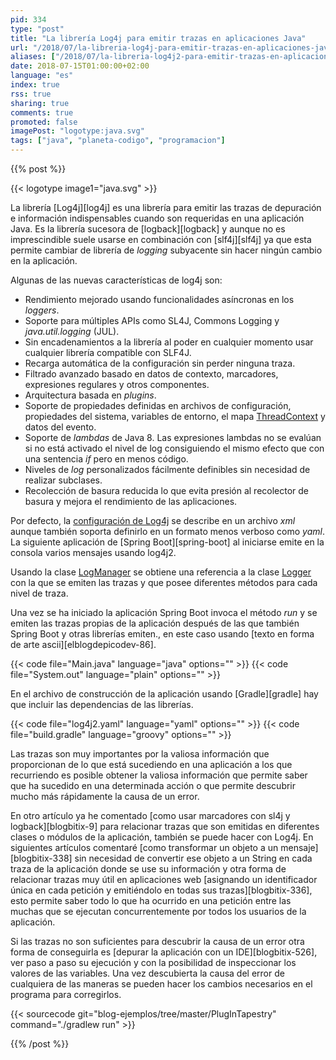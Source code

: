 ```yaml
---
pid: 334
type: "post"
title: "La librería Log4j para emitir trazas en aplicaciones Java"
url: "/2018/07/la-libreria-log4j-para-emitir-trazas-en-aplicaciones-java/"
aliases: ["/2018/07/la-libreria-log4j2-para-emitir-trazas-en-aplicaciones-java/"]
date: 2018-07-15T01:00:00+02:00
language: "es"
index: true
rss: true
sharing: true
comments: true
promoted: false
imagePost: "logotype:java.svg"
tags: ["java", "planeta-codigo", "programacion"]
---
```


{{% post %}}

{{< logotype image1="java.svg" >}}

La librería [Log4j][log4j] es una librería para emitir las trazas de depuración e información indispensables cuando son requeridas en una aplicación Java. Es la librería sucesora de [logback][logback] y aunque no es imprescindible suele usarse en combinación con [slf4j][slf4j] ya que esta permite cambiar de librería de _logging_ subyacente sin hacer ningún cambio en la aplicación.

Algunas de las nuevas características de log4j son:

* Rendimiento mejorado usando funcionalidades asíncronas en los _loggers_.
* Soporte para múltiples APIs como SL4J, Commons Logging y _java.util.logging_ (JUL).
* Sin encadenamientos a la librería al poder en cualquier momento usar cualquier librería compatible con SLF4J.
* Recarga automática de la configuración sin perder ninguna traza.
* Filtrado avanzado basado en datos de contexto, marcadores, expresiones regulares y otros componentes.
* Arquitectura basada en _plugins_.
* Soporte de propiedades definidas en archivos de configuración, propiedades del sistema, variables de entorno, el mapa [ThreadContext](https://logging.apache.org/log4j/2.0/log4j-api/apidocs/org/apache/logging/log4j/ThreadContext.html) y datos del evento.
* Soporte de _lambdas_ de Java 8. Las expresiones lambdas no se evalúan si no está activado el nivel de log consiguiendo el mismo efecto que con una sentencia _if_ pero en menos código.
* Niveles de _log_ personalizados fácilmente definibles sin necesidad de realizar subclases.
* Recolección de basura reducida lo que evita presión al recolector de basura y mejora el rendimiento de las aplicaciones.

Por defecto, la [configuración de Log4j](https://logging.apache.org/log4j/2.x/manual/configuration.html) se describe en un archivo _xml_ aunque también soporta definirlo en un formato menos verboso como _yaml_. La siguiente aplicación de [Spring Boot][spring-boot] al iniciarse emite en la consola varios mensajes usando log4j2.

Usando la clase [LogManager](https://logging.apache.org/log4j/2.x/log4j-api/apidocs/org/apache/logging/log4j/LogManager.html) se obtiene una referencia a la clase [Logger](https://logging.apache.org/log4j/2.x/log4j-api/apidocs/org/apache/logging/log4j/Logger.html) con la que se emiten las trazas y que posee diferentes métodos para cada nivel de traza.

Una vez se ha iniciado la aplicación Spring Boot invoca el método _run_ y se emiten las trazas propias de la aplicación después de las que también Spring Boot y otras librerías emiten., en este caso usando [texto en forma de arte ascii][elblogdepicodev-86].

{{< code file="Main.java" language="java" options="" >}}
{{< code file="System.out" language="plain" options="" >}}

En el archivo de construcción de la aplicación usando [Gradle][gradle] hay que incluir las dependencias de las librerías.

{{< code file="log4j2.yaml" language="yaml" options="" >}}
{{< code file="build.gradle" language="groovy" options="" >}}

Las trazas son muy importantes por la valiosa información que proporcionan de lo que está sucediendo en una aplicación a los que recurriendo es posible obtener la valiosa información que permite saber que ha sucedido en una determinada acción o que permite descubrir mucho más rápidamente la causa de un error.

En otro artículo ya he comentado [como usar marcadores con sl4j y logback][blogbitix-9] para relacionar trazas que son emitidas en diferentes clases o módulos de la aplicación, también se puede hacer con Log4j. En siguientes artículos comentaré [como transformar un objeto a un mensaje][blogbitix-338] sin necesidad de convertir ese objeto a un String en cada traza de la aplicación donde se use su información y otra forma de relacionar trazas muy útil en aplicaciones web [asignando un identificador única en cada petición y emitiéndolo en todas sus trazas][blogbitix-336], esto permite saber todo lo que ha ocurrido en una petición entre las muchas que se ejecutan concurrentemente por todos los usuarios de la aplicación.

Si las trazas no son suficientes para descubrir la causa de un error otra forma de conseguirla es [depurar la aplicación con un IDE][blogbitix-526], ver paso a paso su ejecución y con la posibilidad de inspeccionar los valores de las variables. Una vez descubierta la causa del error de cualquiera de las maneras se pueden hacer los cambios necesarios en el programa para corregirlos.

{{< sourcecode git="blog-ejemplos/tree/master/PlugInTapestry" command="./gradlew run" >}}

{{% /post %}}

